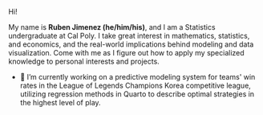 Hi!

My name is **Ruben Jimenez (he/him/his)**, and I am a Statistics undergraduate at Cal Poly. I take great interest in mathematics, statistics, and economics, and the real-world implications behind modeling and data visualization. Come with me as I figure out how to apply my specialized knowledge to personal interests and projects.

- 🔭 I’m currently working on a predictive modeling system for teams' win rates in the League of Legends Champions Korea competitive league, utilizing regression methods in Quarto to describe optimal strategies in the highest level of play.

